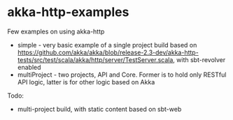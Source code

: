 akka-http-examples
==================

Few examples on using akka-http

* simple - very basic example of a single project build based on https://github.com/akka/akka/blob/release-2.3-dev/akka-http-tests/src/test/scala/akka/http/server/TestServer.scala, with sbt-revolver enabled
* multiProject - two projects, API and Core. Former is to hold only RESTful API logic, latter is for other logic based on Akka

Todo:
* multi-project build, with static content based on sbt-web
